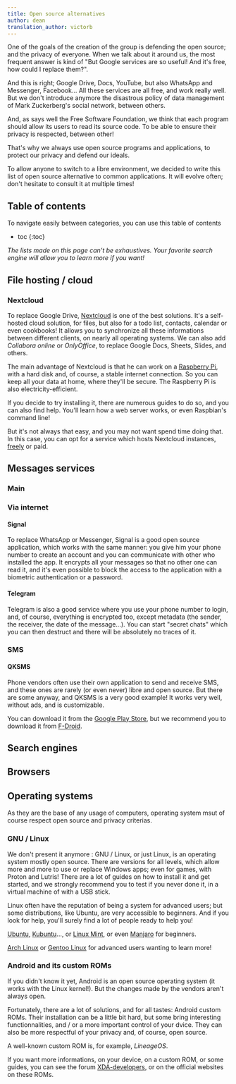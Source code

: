 ```yaml
---
title: Open source alternatives
author: dean
translation_author: victorb
---
```


One of the goals of the creation of the group is defending the open source; and the privacy of everyone. When we talk about it around us, the most frequent answer is kind of "But Google services are so useful! And it's free, how could I replace them?".

And this is right; Google Drive, Docs, YouTube, but also WhatsApp and Messenger, Facebook... All these services are all free, and work really well. But we don't introduce anymore the disastrous policy of data management of Mark Zuckerberg's social network, between others.

And, as says well the Free Software Foundation, we think that each program should allow its users to read its source code. To be able to ensure their privacy is respected, between other!

That's why we always use open source programs and applications, to protect our privacy and defend our ideals.

To allow anyone to switch to a libre environment, we decided to write this list of open source alternative to common applications. It will evolve often; don't hesitate to consult it at multiple times!

## Table of contents

To navigate easily between categories, you can use this table of contents

* toc
{:toc}

*The lists made on this page can't be exhaustives. Your favorite search engine will allow you to learn more if you want!*

## File hosting / cloud

### Nextcloud

To replace Google Drive, [Nextcloud](https://nextcloud.com/) is one of the best solutions. It's a self-hosted cloud solution, for files, but also for a todo list, contacts, calendar or even cookbooks! It allows you to synchronize all these informations between different clients, on nearly all operating systems. We can also add *Collabora online* or *OnlyOffice*, to replace Google Docs, Sheets, Slides, and others.

The main advantage of Nextcloud is that he can work on a [Raspberry Pi](https://www.raspberrypi.org/), with a hard disk and, of course, a stable internet connection. So you can keep all your data at home, where they'll be secure. The Raspberry Pi is also electricity-efficient.

If you decide to try installing it, there are numerous guides to do so, and you can also find help. You'll learn how a web server works, or even Raspbian's command line!

But it's not always that easy, and you may not want spend time doing that. In this case, you can opt for a service which hosts Nextcloud instances, [freely](https://nextcloud.com/signup/) or paid.

## Messages services

### Main

### Via internet

#### Signal

To replace WhatsApp or Messenger, Signal is a good open source application, which works with the same manner: you give him your phone number to create an account and you can communicate with other who installed the app. It encrypts all your messages so that no other one can read it, and it's even possible to block the access to the application with a biometric authentication or a password.

#### Telegram

Telegram is also a good service where you use your phone number to login, and, of course, everything is encrypted too, except metadata (the sender, the receiver, the date of the message...). You can start "secret chats" which you can then destruct and there will be absolutely no traces of it.

### SMS

#### QKSMS

Phone vendors often use their own application to send and receive SMS, and these ones are rarely (or even never) libre and open source. But there are some anyway, and QKSMS is a very good example! It works very well, without ads, and is customizable.

You can download it from the [Google Play Store](https://play.google.com/store/apps/details?id=com.moez.QKSMS&hl=en_US&gl=US), but we recommend you to download it from [F-Droid](https://f-droid.org/en/packages/com.moez.QKSMS/).

## Search engines

## Browsers

## Operating systems

As they are the base of any usage of computers, operating system msut of course respect open source and privacy criterias.

### GNU / Linux

We don't present it anymore : GNU / Linux, or just Linux, is an operating system mostly open source. There are versions for all levels, which allow more and more to use or replace Windows apps; even for games, with Proton and Lutris! There are a lot of guides on how to install it and get started, and we strongly recommend you to test if you never done it, in a virtual machine of with a USB stick.

Linux often have the reputation of being a system for advanced users; but some distributions, like Ubuntu, are very accessible to beginners. And if you look for help, you'll surely find a lot of people ready to help you!

[Ubuntu](https://ubuntu.com/), [Kubuntu](https://kubuntu.org/)..., or [Linux Mint](https://linuxmint.com/), or even [Manjaro](https://manjaro.org/) for beginners.

[Arch Linux](https://archlinux.org/) or [Gentoo Linux](https://www.gentoo.org/) for advanced users wanting to learn more!

### Android and its custom ROMs

If you didn't know it yet, Android is an open source operating system (it works with the Linux kernel!). But the changes made by the vendors aren't always open.

Fortunately, there are a lot of solutions, and for all tastes: Android custom ROMs. Their installation can be a little bit hard, but some bring interesting functionnalities, and / or a more important control of your dvice. They can also be more respectful of your privacy and, of course, open source.

A well-known custom ROM is, for example, *LineageOS*.

If you want more informations, on your device, on a custom ROM, or some guides, you can see the forum [XDA-developers](https://www.xda-developers.com/the-most-popular-custom-roms-on-xda/), or on the official websites on these ROMs.
